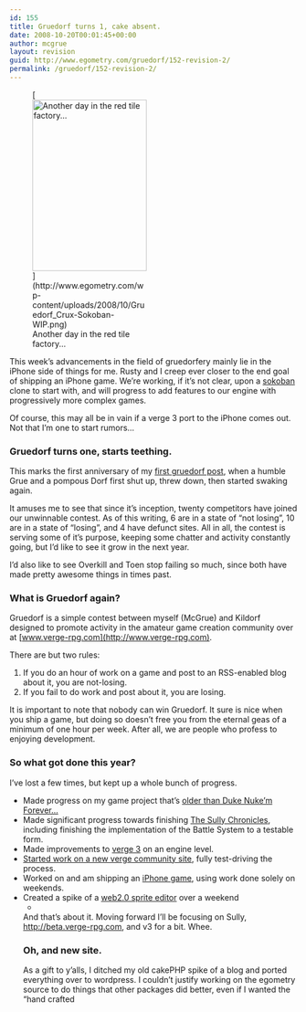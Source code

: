 ```yaml
---
id: 155
title: Gruedorf turns 1, cake absent.
date: 2008-10-20T00:01:45+00:00
author: mcgrue
layout: revision
guid: http://www.egometry.com/gruedorf/152-revision-2/
permalink: /gruedorf/152-revision-2/
---
```

<figure id="attachment_153" style="width: 200px" class="wp-caption alignright">[<img class="size-medium wp-image-153" title="Crux Sokoban WIP" src="http://www.egometry.com/wp-content/uploads/2008/10/default-200x300.png" alt="Another day in the red tile factory..." width="200" height="300" srcset="https://www.egometry.com/i/2008/10/default-200x300.png 200w, https://www.egometry.com/i/2008/10/default.png 320w" sizes="(max-width: 200px) 85vw, 200px" />](http://www.egometry.com/wp-content/uploads/2008/10/Gruedorf_Crux-Sokoban-WIP.png)<figcaption class="wp-caption-text">Another day in the red tile factory...</figcaption></figure> 

This week&#8217;s advancements in the field of gruedorfery mainly lie in the iPhone side of things for me. Rusty and I creep ever closer to the end goal of shipping an iPhone game. We&#8217;re working, if it&#8217;s not clear, upon a [sokoban](http://en.wikipedia.org/wiki/Sokoban) clone to start with, and will progress to add features to our engine with progressively more complex games.

Of course, this may all be in vain if a verge 3 port to the iPhone comes out. Not that I&#8217;m one to start rumors&#8230;

### Gruedorf turns one, starts teething.

This marks the first anniversary of my [first gruedorf post](http://www.verge-rpg.com/boards/display_thread.php?id=131619), when a humble Grue and a pompous [](http://www.gearleaf.com)Dorf first shut up, threw down, then started swaking again.

It amuses me to see that since it&#8217;s inception, [](http://www.johnweng.com/gruedorf)twenty competitors have joined our unwinnable contest. As of this writing, 6 are in a state of &#8220;not losing&#8221;, 10 are in a state of &#8220;losing&#8221;, and 4 have defunct sites. All in all, the contest is serving some of it&#8217;s purpose, keeping some chatter and activity constantly going, but I&#8217;d like to see it grow in the next year.

I&#8217;d also like to see [](http://www.bananattack.com/blog)Overkill and [](http://stickninja.wordpress.com)Toen stop failing so much, since both have made pretty awesome things in times past.

### What is Gruedorf again?

Gruedorf is a simple contest between myself (McGrue) and Kildorf designed to promote activity in the amateur game creation community over at [www.verge-rpg.com](http://www.verge-rpg.com).

There are but two rules:

  1. If you do an hour of work on a game and post to an RSS-enabled blog about it, you are not-losing.
  2. If you fail to do work and post about it, you are losing.

It is important to note that nobody can win Gruedorf. It sure is nice when you ship a game, but doing so doesn&#8217;t free you from the eternal geas of a minimum of one hour per week. After all, we are people who profess to enjoying development.

### So what got done this year?

I&#8217;ve lost a few times, but kept up a whole bunch of progress.

  * Made progress on my game project that&#8217;s <a href=http://www.egometry.com/tag/astrad/>older than Duke Nuke&#8217;m Forever&#8230;</a>
  * Made significant progress towards finishing <a href=http://www.egometry.com/tag/sully/>The Sully Chronicles</a>, including finishing the implementation of the Battle System to a testable form.
  * Made improvements to <a href=http://www.egometry.com/tag/verge3/>verge 3</a> on an engine level.
  * <a href=http://www.egometry.com/tag/verge-rpg/>Started work on a new verge community site</a>, fully test-driving the process.
  * Worked on and am shipping an <a href=http://www.egometry.com/tag/iphone/>iPhone game</a>, using work done solely on weekends.
  * Created a spike of a <a href=http://www.egometry.com/tag/spritewright/>web2.0 sprite editor</a> over a weekend 
      * </ul> 
        And that&#8217;s about it. Moving forward I&#8217;ll be focusing on Sully, <a href=http://beta.verge-rpg.com >http://beta.verge-rpg.com</a>, and v3 for a bit. Whee.
        
        ### Oh, and new site.
        
        As a gift to y&#8217;alls, I ditched my old cakePHP spike of a blog and ported everything over to wordpress. I couldn&#8217;t justify working on the egometry source to do things that other packages did better, even if I wanted the &#8220;hand crafted